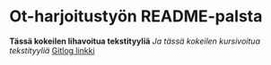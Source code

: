 # Ot-harjoitustyön README-palsta
**Tässä kokeilen lihavoitua tekstityyliä**
*Ja tässä kokeilen kursivoitua tekstityyliä*
[Gitlog linkki](https://github.com/BananaMayo/ot-harjoitustyo/blob/master/laskarit/viikko1/gitlog.txt)

